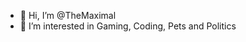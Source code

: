 - 👋 Hi, I’m @TheMaximal
- 👀 I’m interested in Gaming, Coding, Pets and Politics
<!--- - 🌱 I’m currently learning Unreal Engine and Web Development --->

<!---
TheMaximal/TheMaximal is a ✨ special ✨ repository because its `README.md` (this file) appears on your GitHub profile.
You can click the Preview link to take a look at your changes.
--->
